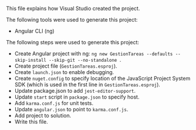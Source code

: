 This file explains how Visual Studio created the project.

The following tools were used to generate this project:
- Angular CLI (ng)

The following steps were used to generate this project:
- Create Angular project with ng: `ng new GestionTareas --defaults --skip-install --skip-git --no-standalone `.
- Create project file (`GestionTareas.esproj`).
- Create `launch.json` to enable debugging.
- Create `nuget.config` to specify location of the JavaScript Project System SDK (which is used in the first line in `GestionTareas.esproj`).
- Update package.json to add `jest-editor-support`.
- Update `start` script in `package.json` to specify host.
- Add `karma.conf.js` for unit tests.
- Update `angular.json` to point to `karma.conf.js`.
- Add project to solution.
- Write this file.
